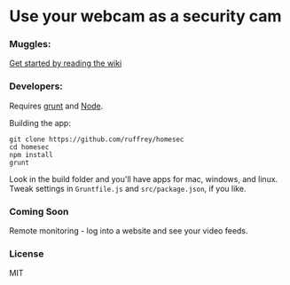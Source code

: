 # Use your webcam as a security cam

### Muggles:

[Get started by reading the wiki](https://github.com/ruffrey/homesec/wiki)

### Developers:

Requires [grunt](http://gruntjs.com) and [Node](http://nodejs.org).

Building the app:

	git clone https://github.com/ruffrey/homesec
	cd homesec
	npm install
	grunt

Look in the build folder and you'll have apps for mac, windows, and linux. Tweak settings in `Gruntfile.js` and `src/package.json`, if you like.

### Coming Soon

Remote monitoring - log into a website and see your video feeds.

### License

MIT
